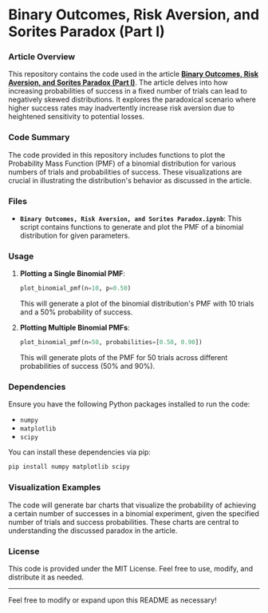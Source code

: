 # Binary Outcomes, Risk Aversion, and Sorites Paradox (Part I)

### Article Overview

This repository contains the code used in the article **[Binary Outcomes, Risk Aversion, and Sorites Paradox (Part I)](https://www.infinite-variance.com/ideas/binary-outcomes-risk-aversion-sorites-paradox-part-one)**. The article delves into how increasing probabilities of success in a fixed number of trials can lead to negatively skewed distributions. It explores the paradoxical scenario where higher success rates may inadvertently increase risk aversion due to heightened sensitivity to potential losses.

### Code Summary

The code provided in this repository includes functions to plot the Probability Mass Function (PMF) of a binomial distribution for various numbers of trials and probabilities of success. These visualizations are crucial in illustrating the distribution's behavior as discussed in the article.

### Files

- **`Binary Outcomes, Risk Aversion, and Sorites Paradox.ipynb`**: This script contains functions to generate and plot the PMF of a binomial distribution for given parameters.

### Usage

1. **Plotting a Single Binomial PMF**:
   ```python
   plot_binomial_pmf(n=10, p=0.50)
   ```
   This will generate a plot of the binomial distribution's PMF with 10 trials and a 50% probability of success.

2. **Plotting Multiple Binomial PMFs**:
   ```python
   plot_binomial_pmf(n=50, probabilities=[0.50, 0.90])
   ```
   This will generate plots of the PMF for 50 trials across different probabilities of success (50% and 90%).

### Dependencies

Ensure you have the following Python packages installed to run the code:

- `numpy`
- `matplotlib`
- `scipy`

You can install these dependencies via pip:

```bash
pip install numpy matplotlib scipy
```

### Visualization Examples

The code will generate bar charts that visualize the probability of achieving a certain number of successes in a binomial experiment, given the specified number of trials and success probabilities. These charts are central to understanding the discussed paradox in the article.

### License

This code is provided under the MIT License. Feel free to use, modify, and distribute it as needed.

---

Feel free to modify or expand upon this README as necessary!